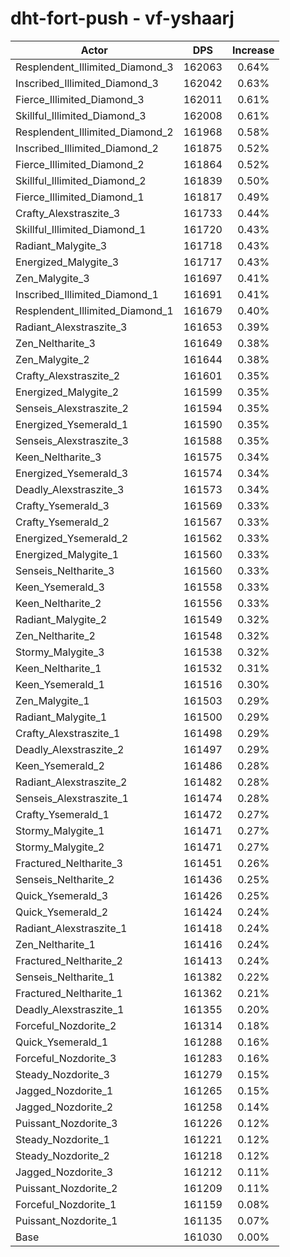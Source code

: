 # dht-fort-push - vf-yshaarj
| Actor | DPS | Increase |
|---|:---:|:---:|
|Resplendent_Illimited_Diamond_3|162063|0.64%|
|Inscribed_Illimited_Diamond_3|162042|0.63%|
|Fierce_Illimited_Diamond_3|162011|0.61%|
|Skillful_Illimited_Diamond_3|162008|0.61%|
|Resplendent_Illimited_Diamond_2|161968|0.58%|
|Inscribed_Illimited_Diamond_2|161875|0.52%|
|Fierce_Illimited_Diamond_2|161864|0.52%|
|Skillful_Illimited_Diamond_2|161839|0.50%|
|Fierce_Illimited_Diamond_1|161817|0.49%|
|Crafty_Alexstraszite_3|161733|0.44%|
|Skillful_Illimited_Diamond_1|161720|0.43%|
|Radiant_Malygite_3|161718|0.43%|
|Energized_Malygite_3|161717|0.43%|
|Zen_Malygite_3|161697|0.41%|
|Inscribed_Illimited_Diamond_1|161691|0.41%|
|Resplendent_Illimited_Diamond_1|161679|0.40%|
|Radiant_Alexstraszite_3|161653|0.39%|
|Zen_Neltharite_3|161649|0.38%|
|Zen_Malygite_2|161644|0.38%|
|Crafty_Alexstraszite_2|161601|0.35%|
|Energized_Malygite_2|161599|0.35%|
|Senseis_Alexstraszite_2|161594|0.35%|
|Energized_Ysemerald_1|161590|0.35%|
|Senseis_Alexstraszite_3|161588|0.35%|
|Keen_Neltharite_3|161575|0.34%|
|Energized_Ysemerald_3|161574|0.34%|
|Deadly_Alexstraszite_3|161573|0.34%|
|Crafty_Ysemerald_3|161569|0.33%|
|Crafty_Ysemerald_2|161567|0.33%|
|Energized_Ysemerald_2|161562|0.33%|
|Energized_Malygite_1|161560|0.33%|
|Senseis_Neltharite_3|161560|0.33%|
|Keen_Ysemerald_3|161558|0.33%|
|Keen_Neltharite_2|161556|0.33%|
|Radiant_Malygite_2|161549|0.32%|
|Zen_Neltharite_2|161548|0.32%|
|Stormy_Malygite_3|161538|0.32%|
|Keen_Neltharite_1|161532|0.31%|
|Keen_Ysemerald_1|161516|0.30%|
|Zen_Malygite_1|161503|0.29%|
|Radiant_Malygite_1|161500|0.29%|
|Crafty_Alexstraszite_1|161498|0.29%|
|Deadly_Alexstraszite_2|161497|0.29%|
|Keen_Ysemerald_2|161486|0.28%|
|Radiant_Alexstraszite_2|161482|0.28%|
|Senseis_Alexstraszite_1|161474|0.28%|
|Crafty_Ysemerald_1|161472|0.27%|
|Stormy_Malygite_1|161471|0.27%|
|Stormy_Malygite_2|161471|0.27%|
|Fractured_Neltharite_3|161451|0.26%|
|Senseis_Neltharite_2|161436|0.25%|
|Quick_Ysemerald_3|161426|0.25%|
|Quick_Ysemerald_2|161424|0.24%|
|Radiant_Alexstraszite_1|161418|0.24%|
|Zen_Neltharite_1|161416|0.24%|
|Fractured_Neltharite_2|161413|0.24%|
|Senseis_Neltharite_1|161382|0.22%|
|Fractured_Neltharite_1|161362|0.21%|
|Deadly_Alexstraszite_1|161355|0.20%|
|Forceful_Nozdorite_2|161314|0.18%|
|Quick_Ysemerald_1|161288|0.16%|
|Forceful_Nozdorite_3|161283|0.16%|
|Steady_Nozdorite_3|161279|0.15%|
|Jagged_Nozdorite_1|161265|0.15%|
|Jagged_Nozdorite_2|161258|0.14%|
|Puissant_Nozdorite_3|161226|0.12%|
|Steady_Nozdorite_1|161221|0.12%|
|Steady_Nozdorite_2|161218|0.12%|
|Jagged_Nozdorite_3|161212|0.11%|
|Puissant_Nozdorite_2|161209|0.11%|
|Forceful_Nozdorite_1|161159|0.08%|
|Puissant_Nozdorite_1|161135|0.07%|
|Base|161030|0.00%|
